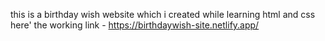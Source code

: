 this is a birthday wish website which i created while learning html and css 
here' the working link - https://birthdaywish-site.netlify.app/
